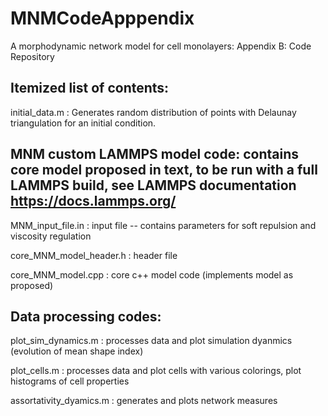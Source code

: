 # MNMCodeApppendix

A morphodynamic network model for cell monolayers: Appendix B: Code Repository

## Itemized list of contents:

initial_data.m : Generates random distribution of points with Delaunay triangulation for an initial condition.

## MNM custom LAMMPS model code: contains core model proposed in text, to be run with a full LAMMPS build, see LAMMPS documentation https://docs.lammps.org/

MNM_input_file.in : input file -- contains parameters for soft repulsion and viscosity regulation

core_MNM_model_header.h : header file

core_MNM_model.cpp : core c++ model code (implements model as proposed)

## Data processing codes:

plot_sim_dynamics.m : processes data and plot simulation dyanmics (evolution of mean shape index)

plot_cells.m : processes data and plot cells with various colorings, plot histograms of cell properties

assortativity_dyamics.m : generates and plots network measures

